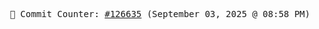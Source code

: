 <p align="center">
    <samp>
        📮 Commit Counter: <a href="https://github.com/Javascript-void0/Javascript-void0/commits/main">#126635</a> (September 03, 2025 @ 08:58 PM)
    </samp>
</p>
